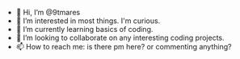- 👋 Hi, I’m @9tmares
- 👀 I’m interested in most things. I'm curious.
- 🌱 I’m currently learning basics of coding.
- 💞️ I’m looking to collaborate on any interesting coding projects.
- 📫 How to reach me: is there pm here? or commenting anything? 

<!---
9tmares/9tmares is a ✨ special ✨ repository because its `README.md` (this file) appears on your GitHub profile.
You can click the Preview link to take a look at your changes.
--->
